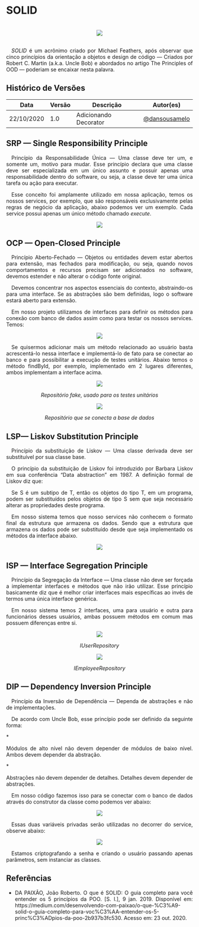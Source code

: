 # SOLID
<br>
<div style="display: flex; justify-content: center; align-items:center;">
    <img src="https://unbarqdsw.github.io/2020.1_G11_SYA/assets/solid/01.png">
</div>
<br>

<p align="justify">&emsp;<i>SOLID</i> é um acrônimo criado por Michael Feathers, após observar que cinco princípios da orientação a objetos e design de código — Criados por Robert C. Martin (a.k.a. Uncle Bob) e abordados no artigo The Principles of OOD — poderiam se encaixar nesta palavra.</p>

## **Histórico de Versões**
Data | Versão | Descrição | Autor(es) 
---- | ----------- | ------ | ---------
22/10/2020 | 1.0 | Adicionando Decorator | [@dansousamelo](http://github.com/dansousamelo)

## **SRP — Single Responsibility Principle**
<p align="justify">&emsp;Princípio da Responsabilidade Única — Uma classe deve ter um, e somente um, motivo para mudar. Esse princípio declara que uma classe deve ser especializada em um único assunto e possuir apenas uma responsabilidade dentro do software, ou seja, a classe deve ter uma única tarefa ou ação para executar.</p>
<p align="justify">&emsp;Esse conceito foi amplamente utilizado em nossa aplicação, temos os nossos services, por exemplo, que são responsáveis exclusivamente pelas regras de negócio da aplicação, abaixo podemos ver um exemplo. Cada service possui apenas um único método chamado <i>execute</i>.
</p>

<div style="display: flex; justify-content: center; align-items:center;">
    <img src="https://unbarqdsw.github.io/2020.1_G11_SYA/assets/solid/02.png">
</div>

## **OCP — Open-Closed Principle**
<p align="justify">&emsp;Princípio Aberto-Fechado — Objetos ou entidades devem estar abertos para extensão, mas fechados para modificação, ou seja, quando novos comportamentos e recursos precisam ser adicionados no software, devemos estender e não alterar o código fonte original.</p>

<p align="justify">&emsp;Devemos concentrar nos aspectos essenciais do contexto, abstraindo-os para uma interface. Se as abstrações são bem definidas, logo o software estará aberto para extensão.
</p>

<p align="justify">&emsp;Em nosso projeto utilizamos de interfaces para definir os métodos para conexão com banco de dados assim como para testar os nossos services. Temos:
</p>

<div style="display: flex; justify-content: center; align-items:center;">
    <img src="https://unbarqdsw.github.io/2020.1_G11_SYA/assets/solid/03.png">
</div>

<p align="justify">&emsp;Se quisermos adicionar mais um método relacionado ao usuário basta acrescentá-lo nessa interface e implementá-lo de fato para se conectar ao banco e para possibilitar a execução de testes unitários. Abaixo temos o método findById, por exemplo, implementado em 2 lugares diferentes, ambos implementam a interface acima.
</p>

<div style="display: flex; justify-content: center; align-items:center;">
    <img src="https://unbarqdsw.github.io/2020.1_G11_SYA/assets/solid/04.png">
</div>
<p align="center"><i>Repositório fake, usado para os testes unitários</i></p>

<div style="display: flex; justify-content: center; align-items:center;">
    <img src="https://unbarqdsw.github.io/2020.1_G11_SYA/assets/solid/05.png">
</div>
<p align="center"><i>Repositório que se conecta a base de dados</i></p>

## **LSP— Liskov Substitution Principle**
<p align="justify">&emsp;Princípio da substituição de Liskov — Uma classe derivada deve ser substituível por sua classe base.</p>

<p align="justify">&emsp;O princípio da substituição de Liskov foi introduzido por Barbara Liskov em sua conferência “Data abstraction” em 1987. A definição formal de Liskov diz que:
</p>

<p align="justify">&emsp;Se S é um subtipo de T, então os objetos do tipo T, em um programa, podem ser substituídos pelos objetos de tipo S sem que seja necessário alterar as propriedades deste programa.
</p>

<p align="justify">&emsp;Em nosso sistema temos que nosso services não conhecem o formato final da estrutura que armazena os dados. Sendo que a estrutura que armazena os dados pode ser substituído desde que seja implementado os métodos da interface abaixo.
</p>

<div style="display: flex; justify-content: center; align-items:center;">
    <img src="https://unbarqdsw.github.io/2020.1_G11_SYA/assets/solid/06.png">
</div>

## **ISP — Interface Segregation Principle**
<p align="justify">&emsp;Princípio da Segregação da Interface — Uma classe não deve ser forçada a implementar interfaces e métodos que não irão utilizar.
Esse princípio basicamente diz que é melhor criar interfaces mais específicas ao invés de termos uma única interface genérica.
</p>

<p align="justify">&emsp;Em nosso sistema temos 2 interfaces, uma para usuário e outra para funcionários desses usuários, ambas possuem métodos em comum mas possuem diferenças entre si.
</p>

<div style="display: flex; justify-content: center; align-items:center;">
    <img src="https://unbarqdsw.github.io/2020.1_G11_SYA/assets/solid/07.png">
</div>
<p align="center"><i>IUserRepository</i></p>

<div style="display: flex; justify-content: center; align-items:center;">
    <img src="https://unbarqdsw.github.io/2020.1_G11_SYA/assets/solid/08.png">
</div>
<p align="center"><i>IEmployeeRepository</i></p>

## **DIP — Dependency Inversion Principle**
<p align="justify">&emsp;Princípio da Inversão de Dependência — Dependa de abstrações e não de implementações.</p>

<p align="justify">&emsp;De acordo com Uncle Bob, esse princípio pode ser definido da seguinte forma:
</p>
  * <p align="justify">Módulos de alto nível não devem depender de módulos de baixo nível. Ambos devem depender da abstração.
  </p>
  * <p align="justify">Abstrações não devem depender de detalhes. Detalhes devem depender de abstrações.
  </p>

<p align="justify">&emsp;Em nosso código fazemos isso para se conectar com o banco de dados através do construtor da classe como podemos ver abaixo:
</p>

<div style="display: flex; justify-content: center; align-items:center;">
    <img src="https://unbarqdsw.github.io/2020.1_G11_SYA/assets/solid/09.png">
</div>
<p align="justify">&emsp;Essas duas variáveis privadas serão utilizadas no decorrer do service, observe abaixo:
</p>

<div style="display: flex; justify-content: center; align-items:center;">
    <img src="https://unbarqdsw.github.io/2020.1_G11_SYA/assets/solid/10.png">
</div>

<p align="justify">&emsp;Estamos criptografando a senha e criando o usuário passando apenas parâmetros, sem instanciar as classes.
</p>

## **Referências**

 * <p align="justify">DA PAIXÃO, João Roberto. O que é SOLID: O guia completo para você entender os 5 princípios da POO. [S. l.], 9 jan. 2019. Disponível em: https://medium.com/desenvolvendo-com-paixao/o-que-%C3%A9-solid-o-guia-completo-para-voc%C3%AA-entender-os-5-princ%C3%ADpios-da-poo-2b937b3fc530. Acesso em: 23 out. 2020.</p>